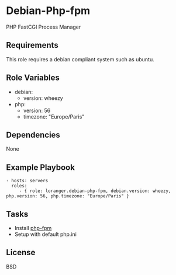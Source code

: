 Debian-Php-fpm
==============

PHP FastCGI Process Manager

Requirements
------------

This role requires a debian compliant system such as ubuntu.

Role Variables
--------------

- debian:
  -  version: wheezy
- php:
  -  version: 56
  -  timezone: "Europe/Paris"

Dependencies
------------

None

Example Playbook
----------------

    - hosts: servers
      roles:
         - { role: loranger.debian-php-fpm, debian.version: wheezy, php.version: 56, php.timezone: "Europe/Paris" }

Tasks
-----

  - Install [php-fpm](https://php.net/manual/fr/install.fpm.php)
  - Setup with default php.ini

License
-------

BSD